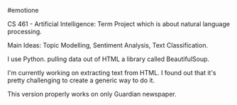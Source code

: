#emotione

CS 461 - Artificial Intelligence: Term Project which is about natural language processing.

Main Ideas: Topic Modelling, Sentiment Analysis, Text Classification.

I use Python. pulling data out of HTML a library called BeautifulSoup.

I'm currently working on extracting text from HTML. I found out that it's pretty challenging to create a generic way to do it. 

This version properly works on only Guardian newspaper.
